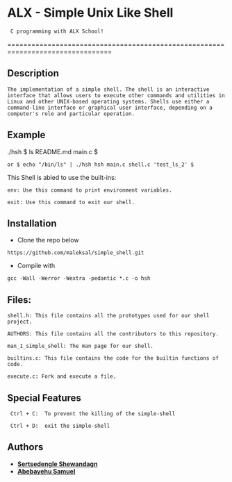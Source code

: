 ALX - Simple Unix Like Shell
===========================
     C programming with ALX School!
================================================================================

## Description
    
    The implementation of a simple shell. The shell is an interactive interface that allows users to execute other commands and utilities in Linux and other UNIX-based operating systems. Shells use either a command-line interface or graphical user interface, depending on a computer's role and particular operation.


    
    

## Example
./hsh $ ls README.md main.c $

    or $ echo "/bin/ls" | ./hsh hsh main.c shell.c 'test_ls_2' $

This Shell is abled to use the built-ins:

    env: Use this command to print environment variables.

    exit: Use this command to exit our shell.

## Installation
- Clone the repo below
```
https://github.com/maleksal/simple_shell.git
```
- Compile with
```
gcc -Wall -Werror -Wextra -pedantic *.c -o hsh
```

## Files:
    shell.h: This file contains all the prototypes used for our shell project.

    AUTHORS: This file contains all the contributors to this repository.

    man_1_simple_shell: The man page for our shell.

    builtins.c: This file contains the code for the builtin functions of code.

    execute.c: Fork and execute a file.
    
## Special Features 

     Ctrl + C:	To prevent the killing of the simple-shell
     
     Ctrl + D:	exit the simple-shell


## Authors
* [**Sertsedengle Shewandagn**](https://github.com/sertsev)
* [**Abebayehu Samuel**](https://github.com/absagh)
